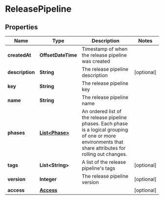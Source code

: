 

# ReleasePipeline


## Properties

| Name | Type | Description | Notes |
|------------ | ------------- | ------------- | -------------|
|**createdAt** | **OffsetDateTime** | Timestamp of when the release pipeline was created |  |
|**description** | **String** | The release pipeline description |  [optional] |
|**key** | **String** | The release pipeline key |  |
|**name** | **String** | The release pipeline name |  |
|**phases** | [**List&lt;Phase&gt;**](Phase.md) | An ordered list of the release pipeline phases. Each phase is a logical grouping of one or more environments that share attributes for rolling out changes. |  |
|**tags** | **List&lt;String&gt;** | A list of the release pipeline&#39;s tags |  [optional] |
|**version** | **Integer** | The release pipeline version |  [optional] |
|**access** | [**Access**](Access.md) |  |  [optional] |



